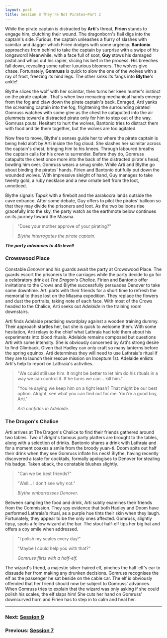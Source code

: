 ```yaml
---
layout: post
title: Session 8 They're Not Pirates—Part 2
---
```


While the pirate captain is distracted by **Arti**'s threat, **Firien** stands to engage him, clutching their wound. The dragonborn's flail digs into the captain's side. Furious, the captain unleashes a flurry of slashes with scimitar and dagger which Firien dodges with some urgency. **Bantonio** approaches from behind to take the captain by surprise with a swipe of his longsword! Meanwhile, with a face full of soot, **Guy** stows his damaged pistol and whips out his rapier, slicing his belt in the process. His breeches fall down, revealing some rather luxurious bloomers. The wolves give chase. Fortunately, **Gomruss** is quick to slow the one of the wolves with a ray of frost, freezing its hind legs. The other sinks its fangs into **Blythe**'s ankle!

Blythe slices the wolf with her scimitar, then turns her keen hunter's instinct on the pirate captain. That's when two menacing mechanical hands emerge from the fog and claw down the pirate captain's back. Enraged, Arti yanks the screaming captain into the fog, frightening the surrounding pirates! Gomruss watches with some glee as the chest he catapulted into the air plummets toward a distracted pirate only for him to step out of the way. Gomruss pouts. Hesitant to hurt the wolves, Bantonio tries to distract them with food and tie them together, but the wolves are too agitated.

Now free to move, Blythe's senses guide her to where the pirate captain is being held aloft by Arti inside the fog cloud. She slashes her scimitar across the captain's chest, bringing him to his knees. Through laboured breaths the captain calls for his crew to surrender. Before they do, Gomruss catapults the chest once more into the back of the distracted pirate's head, bowling him over. Gomruss wears a smug smile. While Arti and Blythe go about binding the pirates' hands. Firien and Bantonio dutifully put down the wounded wolves. With impressive sleight of hand, Guy manages to take twenty gold, a ruby necklace and a new ornate belt from the loot, unnoticed.

Blythe signals *Tupak* with a firebolt and the aarakocra lands outside the cave entrance. After some debate, Guy offers to pilot the pirates' balloon so that they may divide the prisoners and loot. As the two balloons rise gracefully into the sky, the party watch as the earthmote below continues on its journey toward the Miasma.

> "Does your mother approve of your pirating?"
>
> *Blythe interrogates the pirate captain.*

***The party advances to 4th level!***

### Crowswood Place

Constable *Denover* and his guards await the party at Crowswood Place. The guards escort the prisoners to the carriages while the party decide to go for a celebratory drink at *The Dragon's Chalice*. Firien and Bantonio offer invitations to the Crows and Blythe successfully persuades Denover to take some downtime. Arti parts with their friends for a short time to refresh the memorial to those lost on the Miasma expedition. They replace the flowers and dust the portraits, taking note of each face. With most of the Crows headed to the Chalice, Arti seeks out *Adelaide* in the training room downstairs.

Arti finds Adelaide practising swordplay against a wooden training dummy. Their approach startles her, but she is quick to welcome them. With some hesitation, Arti relays to the chief what Lathraia had told them about his experiments into blood rituals. Adelaide remains composed but questions Arti with some intensity. She is obviously concerned by Arti's strong desire to find Glimback. Given that Hadley can only craft so many lanterns before the spring equinox, Arti determines they will need to use Lathraia's ritual if they are to launch their rescue mission on Inceptum 1st. Adelaide enlists Arti's help to report on Lathraia's activities.

> "We could still use him. It might be better to let him do his rituals in a way we can control it. If he turns we can... kill him."
>
> "You're saying we keep him on a tight leash? That might be our best option. Alright, see what you can find out for me. You're a good boy, Arti."
>
> *Arti confides in Adelaide.*

### The Dragon's Chalice

Arti arrives at The Dragon's Chalice to find their friends gathered around two tables. Two of *Brigid*'s famous party platters are brought to the tables, along with a selection of drinks. Bantonio shares a drink with Lathraia and for a moment coaxes a smile from the broody yuan-ti. Doom spits out half their drink when they see Gomruss inflate his neck! Blythe, having recently discovered a taste for cocktails, formally apologises to Denover for stealing his badge. Taken aback, the constable blushes slightly.

> "Can we be best friends?"
>
> "Well... I don't see why not."
>
> *Blythe embarrasses Denover.*

Between sampling the food and drink, Arti subtly examines their friends from the Commission. They spy evidence that both Hadley and Doom have performed Lathraia's ritual, as a purple hue tints their skin when they laugh. Fortunately, they appear to be the only ones affected. Gomruss, slightly tipsy, spots a fellow wizard at the bar. The stout half-elf tips her big hat and offers a coy smile when addressed.

> "I polish my scales every day!"
>
> "Maybe I could help you with that?"
>
> *Gomruss flirts with a half-elf.*

The wizard's friend, a majestic silver-haired elf, pinches the half-elf's ear to dissuade her from making any drunken decisions. Gomruss recognises the elf as the passenger he sat beside on the cable car. The elf is obviously offended that her friend should now be subject to Gomruss' advances. When Gomruss tries to explain that the wizard was only asking if she could polish his scales, the elf slaps him! She cuts her hand on Gomruss' downcurved horn and Firien has to step in to calm and heal her.

---

### **Next: [Session 9](session-9)**
### **Previous: [Session 7](session-7)**

